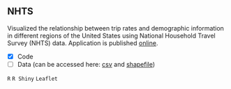## NHTS
Visualized the relationship between trip rates and demographic information in different regions of the United States using National Household Travel Survey (NHTS) data. Application is published [online](https://nap424.shinyapps.io/nhts/).
- [x] Code
- [ ] Data (can be accessed here: [csv](https://nhts.ornl.gov/assets/2016/download/csv.zip) and [shapefile](https://www2.census.gov/geo/tiger/TIGER2017/CBSA/tl_2017_us_cbsa.zip))

`R` `R Shiny` `Leaflet`
